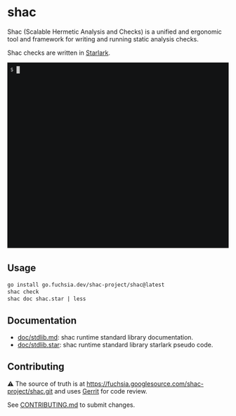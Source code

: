 # shac

Shac (Scalable Hermetic Analysis and Checks) is a unified and ergonomic tool and
framework for writing and running static analysis checks.

Shac checks are written in [Starlark](https://bazel.build/rules/language).

<!--
GIF generated using https://github.com/asciinema/asciinema and
https://github.com/asciinema/agg.

1. `asciinema rec demo.cast`
  2. (in subshell) `shac check`
  3. (in subshell) Ctrl-D
4. `agg --theme asciinema --rows 25 --cols 70 --last-frame-duration 10 demo.cast images/demo.gif`
-->
![usage demonstration](images/demo.gif)

## Usage

```shell
go install go.fuchsia.dev/shac-project/shac@latest
shac check
shac doc shac.star | less
```

## Documentation

* [doc/stdlib.md](doc/stdlib.md): shac runtime standard library documentation.
* [doc/stdlib.star](doc/stdlib.star): shac runtime standard library starlark
  pseudo code.

## Contributing

⚠ The source of truth is at
<https://fuchsia.googlesource.com/shac-project/shac.git> and uses
[Gerrit](https://fuchsia-review.googlesource.com/q/repo:shac-project/shac)
for code review.

See [CONTRIBUTING.md](CONTRIBUTING.md) to submit changes.
